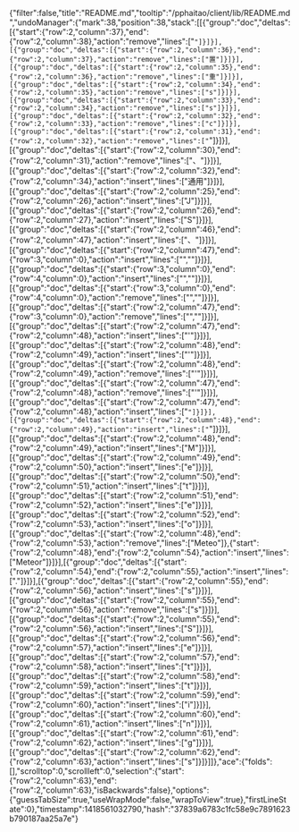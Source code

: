 {"filter":false,"title":"README.md","tooltip":"/pphaitao/client/lib/README.md","undoManager":{"mark":38,"position":38,"stack":[[{"group":"doc","deltas":[{"start":{"row":2,"column":37},"end":{"row":2,"column":38},"action":"remove","lines":["`"]}]}],[{"group":"doc","deltas":[{"start":{"row":2,"column":36},"end":{"row":2,"column":37},"action":"remove","lines":["置"]}]}],[{"group":"doc","deltas":[{"start":{"row":2,"column":35},"end":{"row":2,"column":36},"action":"remove","lines":["重"]}]}],[{"group":"doc","deltas":[{"start":{"row":2,"column":34},"end":{"row":2,"column":35},"action":"remove","lines":["s"]}]}],[{"group":"doc","deltas":[{"start":{"row":2,"column":33},"end":{"row":2,"column":34},"action":"remove","lines":["s"]}]}],[{"group":"doc","deltas":[{"start":{"row":2,"column":32},"end":{"row":2,"column":33},"action":"remove","lines":["c"]}]}],[{"group":"doc","deltas":[{"start":{"row":2,"column":31},"end":{"row":2,"column":32},"action":"remove","lines":["`"]}]}],[{"group":"doc","deltas":[{"start":{"row":2,"column":30},"end":{"row":2,"column":31},"action":"remove","lines":["、"]}]}],[{"group":"doc","deltas":[{"start":{"row":2,"column":32},"end":{"row":2,"column":34},"action":"insert","lines":["通用"]}]}],[{"group":"doc","deltas":[{"start":{"row":2,"column":25},"end":{"row":2,"column":26},"action":"insert","lines":["J"]}]}],[{"group":"doc","deltas":[{"start":{"row":2,"column":26},"end":{"row":2,"column":27},"action":"insert","lines":["S"]}]}],[{"group":"doc","deltas":[{"start":{"row":2,"column":46},"end":{"row":2,"column":47},"action":"insert","lines":["、"]}]}],[{"group":"doc","deltas":[{"start":{"row":2,"column":47},"end":{"row":3,"column":0},"action":"insert","lines":["",""]}]}],[{"group":"doc","deltas":[{"start":{"row":3,"column":0},"end":{"row":4,"column":0},"action":"insert","lines":["",""]}]}],[{"group":"doc","deltas":[{"start":{"row":3,"column":0},"end":{"row":4,"column":0},"action":"remove","lines":["",""]}]}],[{"group":"doc","deltas":[{"start":{"row":2,"column":47},"end":{"row":3,"column":0},"action":"remove","lines":["",""]}]}],[{"group":"doc","deltas":[{"start":{"row":2,"column":47},"end":{"row":2,"column":48},"action":"insert","lines":["'"]}]}],[{"group":"doc","deltas":[{"start":{"row":2,"column":48},"end":{"row":2,"column":49},"action":"insert","lines":["'"]}]}],[{"group":"doc","deltas":[{"start":{"row":2,"column":48},"end":{"row":2,"column":49},"action":"remove","lines":["'"]}]}],[{"group":"doc","deltas":[{"start":{"row":2,"column":47},"end":{"row":2,"column":48},"action":"remove","lines":["'"]}]}],[{"group":"doc","deltas":[{"start":{"row":2,"column":47},"end":{"row":2,"column":48},"action":"insert","lines":["`"]}]}],[{"group":"doc","deltas":[{"start":{"row":2,"column":48},"end":{"row":2,"column":49},"action":"insert","lines":["`"]}]}],[{"group":"doc","deltas":[{"start":{"row":2,"column":48},"end":{"row":2,"column":49},"action":"insert","lines":["M"]}]}],[{"group":"doc","deltas":[{"start":{"row":2,"column":49},"end":{"row":2,"column":50},"action":"insert","lines":["e"]}]}],[{"group":"doc","deltas":[{"start":{"row":2,"column":50},"end":{"row":2,"column":51},"action":"insert","lines":["t"]}]}],[{"group":"doc","deltas":[{"start":{"row":2,"column":51},"end":{"row":2,"column":52},"action":"insert","lines":["e"]}]}],[{"group":"doc","deltas":[{"start":{"row":2,"column":52},"end":{"row":2,"column":53},"action":"insert","lines":["o"]}]}],[{"group":"doc","deltas":[{"start":{"row":2,"column":48},"end":{"row":2,"column":53},"action":"remove","lines":["Meteo"]},{"start":{"row":2,"column":48},"end":{"row":2,"column":54},"action":"insert","lines":["Meteor"]}]}],[{"group":"doc","deltas":[{"start":{"row":2,"column":54},"end":{"row":2,"column":55},"action":"insert","lines":["."]}]}],[{"group":"doc","deltas":[{"start":{"row":2,"column":55},"end":{"row":2,"column":56},"action":"insert","lines":["s"]}]}],[{"group":"doc","deltas":[{"start":{"row":2,"column":55},"end":{"row":2,"column":56},"action":"remove","lines":["s"]}]}],[{"group":"doc","deltas":[{"start":{"row":2,"column":55},"end":{"row":2,"column":56},"action":"insert","lines":["S"]}]}],[{"group":"doc","deltas":[{"start":{"row":2,"column":56},"end":{"row":2,"column":57},"action":"insert","lines":["e"]}]}],[{"group":"doc","deltas":[{"start":{"row":2,"column":57},"end":{"row":2,"column":58},"action":"insert","lines":["t"]}]}],[{"group":"doc","deltas":[{"start":{"row":2,"column":58},"end":{"row":2,"column":59},"action":"insert","lines":["t"]}]}],[{"group":"doc","deltas":[{"start":{"row":2,"column":59},"end":{"row":2,"column":60},"action":"insert","lines":["i"]}]}],[{"group":"doc","deltas":[{"start":{"row":2,"column":60},"end":{"row":2,"column":61},"action":"insert","lines":["n"]}]}],[{"group":"doc","deltas":[{"start":{"row":2,"column":61},"end":{"row":2,"column":62},"action":"insert","lines":["g"]}]}],[{"group":"doc","deltas":[{"start":{"row":2,"column":62},"end":{"row":2,"column":63},"action":"insert","lines":["s"]}]}]]},"ace":{"folds":[],"scrolltop":0,"scrollleft":0,"selection":{"start":{"row":2,"column":63},"end":{"row":2,"column":63},"isBackwards":false},"options":{"guessTabSize":true,"useWrapMode":false,"wrapToView":true},"firstLineState":0},"timestamp":1418561032790,"hash":"37839a6783c1fc58e9c7891623b790187aa25a7e"}